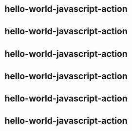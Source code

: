 # hello-world-javascript-action
# hello-world-javascript-action
# hello-world-javascript-action
# hello-world-javascript-action
# hello-world-javascript-action
# hello-world-javascript-action
